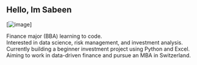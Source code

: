 ## Hello, Im Sabeen

[![image](https://github.com/user-attachments/assets/9bc18ba2-f8bc-46c2-9edc-cb4a5bb9471b)]


Finance major (BBA) learning to code.<br/>
Interested in data science, risk management, and investment analysis.<br/>
Currently building a beginner investment project using Python and Excel.<br/>
Aiming to work in data-driven finance and pursue an MBA in Switzerland.<br/>
